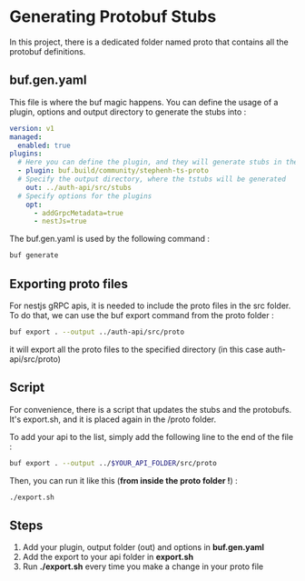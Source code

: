 # Generating Protobuf Stubs

In this project, there is a dedicated folder named proto that contains all the protobuf definitions.

## buf.gen.yaml

This file is where the buf magic happens. You can define the usage of a plugin, options and output directory to generate the stubs into :
```yaml
version: v1
managed:
  enabled: true
plugins:
  # Here you can define the plugin, and they will generate stubs in the language of your choice
  - plugin: buf.build/community/stephenh-ts-proto
  # Specify the output directory, where the tstubs will be generated
    out: ../auth-api/src/stubs
  # Specify options for the plugins
    opt:
      - addGrpcMetadata=true
      - nestJs=true
```

The buf.gen.yaml is used by the following command :
```bash
buf generate
```

## Exporting proto files

For nestjs gRPC apis, it is needed to include the proto files in the src folder. To do that, we can use the buf export command from the proto folder  :
```bash
buf export . --output ../auth-api/src/proto
```

it will export all the proto files to the specified directory (in this case auth-api/src/proto)

## Script 

For convenience, there is a script that updates the stubs and the protobufs. It's export.sh, and it is placed again in the /proto folder.

To add your api to the list, simply add the following line to the end of the file :
```sh
buf export . --output ../$YOUR_API_FOLDER/src/proto
```

Then, you can run it like this (**from inside the proto folder !**) : 
```sh
./export.sh
```

## Steps

1. Add your plugin, output folder (out) and options in **buf.gen.yaml**
2. Add the export to your api folder in **export.sh**
3. Run **./export.sh** every time you make a change in your proto file